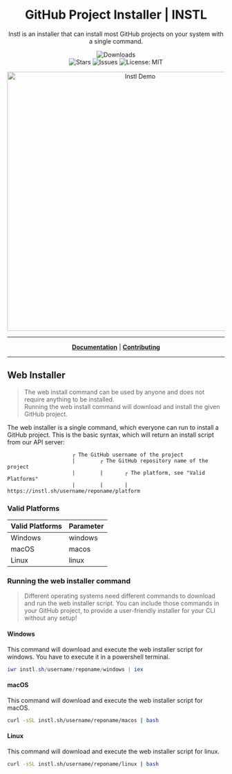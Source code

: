 <h1 align="center">GitHub Project Installer | INSTL</h1>
<p align="center">Instl is an installer that can install most GitHub projects on your system with a single command.</p>

<p align="center">

<a style="text-decoration: none" href="https://github.com/installer/installer/releases">
<img src="https://img.shields.io/badge/platform-windows%20%7C%20macos%20%7C%20linux-informational?style=for-the-badge" alt="Downloads">
</a>

<br>

<a style="text-decoration: none" href="https://github.com/installer/installer/stargazers">
<img src="https://img.shields.io/github/stars/installer/installer.svg?style=flat-square" alt="Stars">
</a>

<a style="text-decoration: none" href="https://github.com/installer/installer/issues">
<img src="https://img.shields.io/github/issues/installer/installer.svg?style=flat-square" alt="Issues">
</a>

<a style="text-decoration: none" href="https://opensource.org/licenses/MIT">
<img src="https://img.shields.io/badge/License-MIT-yellow.svg?style=flat-square" alt="License: MIT">
</a>

</p>

<p align="center">
<img width="600" src="https://user-images.githubusercontent.com/31022056/179850318-c764269d-2bf9-4966-96d0-03ad406cc2d2.png" alt="Instl Demo">
</p>

----

<p align="center">
<strong><a href="https://docs.instl.sh">Documentation</a></strong>
|
<strong><a href="https://docs.instl.sh/contributing/writing-code">Contributing</a></strong>
</p>

----

## Web Installer

> The web install command can be used by anyone and does not require anything to be installed.  
> Running the web install command will download and install the given GitHub project.

The web installer is a single command, which everyone can run to install a GitHub project.
This is the basic syntax, which will return an install script from our API server:

                         ┌ The GitHub username of the project
                         |        ┌ The GitHub repository name of the project
                         |        |       ┌ The platform, see "Valid Platforms"
                         |        |       |
	https://instl.sh/username/reponame/platform

### Valid Platforms

| Valid Platforms | Parameter |
|-----------------|-----------|
|     Windows     |  windows  |
|      macOS      |  macos    |
|      Linux      |  linux    |

### Running the web installer command

> Different operating systems need different commands to download and run the web installer script.
> You can include those commands in your GitHub project, to provide a user-friendly installer for your CLI without any setup!

#### Windows

This command will download and execute the web installer script for windows.
You have to execute it in a powershell terminal.

```powershell
iwr instl.sh/username/reponame/windows | iex
```

#### macOS

This command will download and execute the web installer script for macOS.

```bash
curl -sSL instl.sh/username/reponame/macos | bash
```

#### Linux

This command will download and execute the web installer script for linux.

```bash
curl -sSL instl.sh/username/reponame/linux | bash
```
